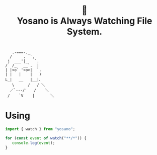 <h1><p align="center">
👀<br/>
Yosano is Always Watching File System.
</p></h1>

```plain

   .-===-._
  /     .  `,
 j  ___'|_   `.
/  /_   __`.  |
| |<o` '<o>|  `.
| |   |    |   )
L_|   __   |__|､
   \      /   / ＼
  ／`---/'   /    ＼
 /    `V    |       ＼
```

# Using

```ts
import { watch } from "yosano";

for (const event of watch("**/*")) {
   console.log(event);
}
```